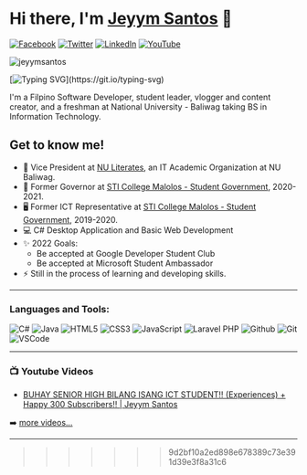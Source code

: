 # Hi there, I'm [Jeyym Santos][website] 👋 

[![Facebook](https://img.shields.io/badge/Facebook-%231877F2.svg?&style=flat-square&logo=facebook&logoColor=white)](https://facebook.com/jeyymsantos) [![Twitter](https://img.shields.io/badge/Twitter-%231DA1F2.svg?&style=flat-square&logo=twitter&logoColor=white)](https://twitter.com/jeyymsantos) [![LinkedIn](https://img.shields.io/badge/LinkedIn-%230077B5.svg?&style=flat-square&logo=linkedin&logoColor=white)](https://linkedin.com/in/jeyymsantos) [![YouTube](https://img.shields.io/badge/YouTube-%23FF0000.svg?&style=flat-square&logo=youtube&logoColor=white)](https://youtube.com/jeyymsantos)
<p align="left"> <img src="https://komarev.com/ghpvc/?username=jeyymsantos&label=Profile%20views&color=0e75b6&style=flat" alt="jeyymsantos" /> </p>

[![Typing SVG](https://readme-typing-svg.herokuapp.com?color=%23000FD7&size=50&width=1270&height=100&center=true&lines=Student+Leader;Web+Developer;Desktop+Developer;YouTube+Content+Creator;)](https://git.io/typing-svg)

I'm a Filpino Software Developer, student leader, vlogger and content creator, and a freshman at National University - Baliwag taking BS in Information Technology.

## Get to know me!

- 💼 Vice President at [NU Literates](https://facebook.com/NULiterates), an IT Academic Organization at NU Baliwag.
- 👤 Former Governor at [STI College Malolos - Student Government](https://facebook.com/CSGSTIMalolos), 2020-2021.
- 🖥 Former ICT Representative at [STI College Malolos - Student Government](https://facebook.com/CSGSTIMalolos), 2019-2020. 
- 💻 C# Desktop Application and Basic Web Development
- ✨ 2022 Goals: 
    - Be accepted at Google Developer Student Club
    - Be accepted at Microsoft Student Ambassador
- ⚡ Still in the process of learning and developing skills.
---
### Languages and Tools:
![C#](https://img.icons8.com/color/30/c-sharp-logo.png)
![Java](https://img.icons8.com/color/30/java-coffee-cup-logo--v1.png)
![HTML5](https://img.icons8.com/color/30/html-5.png)
![CSS3](https://img.icons8.com/color/30/css3.png)
![JavaScript](https://img.icons8.com/color/30/javascript.png)
![Laravel PHP](https://img.icons8.com/fluency/30/laravel.png)
![Github](https://img.icons8.com/material-outlined/30/github.png)
![Git](https://img.icons8.com/color/30/git.png)
![VSCode](https://img.icons8.com/color/30/visual-studio-code-2019.png)

---

### 📺 Youtube Videos

<!-- YOUTUBE:START -->
- [BUHAY SENIOR HIGH BILANG ISANG ICT STUDENT!! (Experiences) + Happy 300 Subscribers!! | Jeyym Santos](https://youtu.be/vCnN-6itSjg)
<!-- YOUTUBE:END -->

➡️ [more videos...](https://youtube.com/jeyymsantos)

---

[website]: https://jeyymsantos.github.io/
>>>>>>> 9d2bf10a2ed898e678389c73e391d39e3f8a31c6
